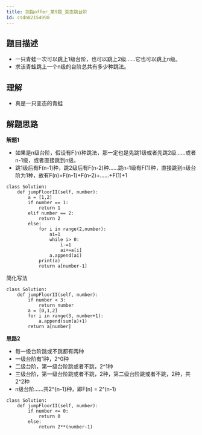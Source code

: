 ```yaml
---
title: 剑指offer_第9题_变态跳台阶
id: csdn82154998
---
```


## 题目描述

*   一只青蛙一次可以跳上1级台阶，也可以跳上2级……它也可以跳上n级。
*   求该青蛙跳上一个n级的台阶总共有多少种跳法。

## 理解

*   真是一只变态的青蛙

## 解题思路

**解题1**

*   如果是n级台阶，假设有F(n)种跳法，那一定也是先跳1级或者先跳2级……或者n-1级，或者直接跳到n级。
*   跳1级后有F(n-1)种，跳2级后有F(n-2)种……跳n-1级有F(1)种，直接跳到n级台阶为1种，故有F(n)=F(n-1)+F(n-2)+……+F(1)+1

```
class Solution:
    def jumpFloorII(self, number):
        a = [1,2]
        if number == 1:
            return 1
        elif number == 2:
            return 2
        else:
            for i in range(2,number):
                ai=1
                while i> 0:                  
                    i-=1
                    ai+=a[i]
                a.append(ai)
            print(a)
            return a[number-1]
```

简化写法

```
class Solution:
    def jumpFloorII(self, number):
        if number < 3:
            return number
        a = [0,1,2]
        for i in range(3, number+1):
            a.append(sum(a)+1)
        return a[number]
```

**思路2**

*   每一级台阶跳或不跳都有两种
*   一级台阶有1种，2^0种
*   二级台阶，第一级台阶跳或者不跳，2^1种
*   三级台阶，第一级台阶跳或者不跳，2种，第二级台阶跳或者不跳，2种，共2^2种
*   n级台阶……共2^{n-1}种，即F(n) = 2^(n-1)

```
class Solution:
    def jumpFloorII(self, number):
        if number <= 0:
            return 0
        else:
            return 2**(number-1)
```